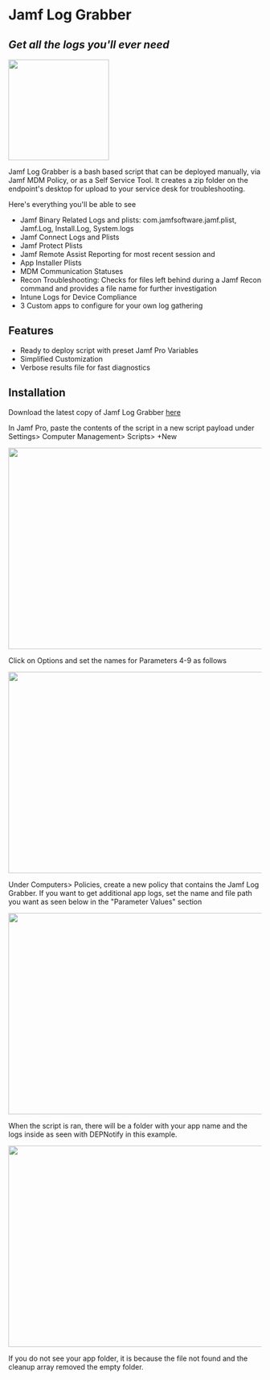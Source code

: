 # Jamf Log Grabber
## _Get all the logs you'll ever need_

<img src="https://i.imgur.com/tvEU3Lt.png" width="200" height="200" />

Jamf Log Grabber is a bash based script that can be deployed manually, via Jamf MDM Policy, or as a Self Service Tool. It creates a zip folder on the endpoint's desktop for upload to your service desk for troubleshooting.

Here's everything you'll be able to see
- Jamf Binary Related Logs and plists: com.jamfsoftware.jamf.plist, Jamf.Log, Install.Log, System.logs
- Jamf Connect Logs and Plists
- Jamf Protect Plists
- Jamf Remote Assist Reporting for most recent session and
- App Installer Plists
- MDM Communication Statuses
- Recon Troubleshooting: Checks for files left behind during a Jamf Recon command and provides a file name for further investigation
- Intune Logs for Device Compliance
- 3 Custom apps to configure for your own log gathering

## Features

- Ready to deploy script with preset Jamf Pro Variables
- Simplified Customization
- Verbose results file for fast diagnostics

## Installation

Download the latest copy of Jamf Log Grabber [here](https://github.com/zpropheter/Jamf-Log-Grabber/tree/main)

In Jamf Pro, paste the contents of the script in a new script payload under Settings> Computer Management> Scripts> +New

<img src="https://i.imgur.com/VTm1Sfl.png" width="800" height="400" />

Click on Options and set the names for Parameters 4-9 as follows

<img src="https://i.imgur.com/FBU6bHv.png" width="800" height="400" />

Under Computers> Policies, create a new policy that contains the Jamf Log Grabber. If you want to get additional app logs, set the name and file path you want as seen below in the "Parameter Values" section

<img src="https://i.imgur.com/2fXTmog.png" width="800" height="400" />

When the script is ran, there will be a folder with your app name and the logs inside as seen with DEPNotify in this example.

<img src="https://i.imgur.com/LApTCKx.png" width="800" height="400" />

If you do not see your app folder, it is because the file not found and the cleanup array removed the empty folder.

